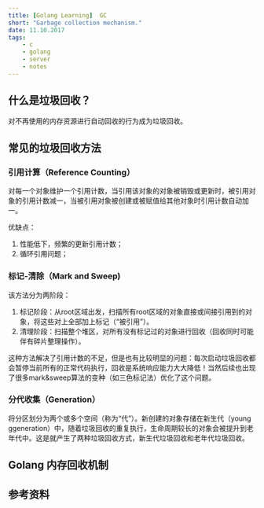 ```yaml
---
title: [Golang Learning]  GC
short: "Garbage collection mechanism."
date: 11.10.2017
tags:
    - c
    - golang
    - server
    - notes
---
```


## 什么是垃圾回收？
对不再使用的内存资源进行自动回收的行为成为垃圾回收。

## 常见的垃圾回收方法

### 引用计算（Reference Counting）

对每一个对象维护一个引用计数，当引用该对象的对象被销毁或更新时，被引用对象的引用计数减一，当被引用对象被创建或被赋值给其他对象时引用计数自动加一。

优缺点：
1. 性能低下，频繁的更新引用计数；
2. 循环引用问题；

### 标记-清除（Mark and Sweep)

该方法分为两阶段：

1. 标记阶段：从root区域出发，扫描所有root区域的对象直接或间接引用到的对象，将这些对上全部加上标记（“被引用”）。
2. 清理阶段：扫描整个堆区，对所有没有标记过的对象进行回收（回收同时可能伴有碎片整理操作）。

这种方法解决了引用计数的不足，但是也有比较明显的问题：每次启动垃圾回收都会暂停当前所有的正常代码执行，回收是系统响应能力大大降低！当然后续也出现了很多mark&sweep算法的变种（如三色标记法）优化了这个问题。

### 分代收集（Generation）
将分区划分为两个或多个空间（称为“代”）。新创建的对象存储在新生代（young ggeneration）中，随着垃圾回收的重复执行，生命周期较长的对象会被提升到老年代中。这是就产生了两种垃圾回收方式，新生代垃圾回收和老年代垃圾回收。

## Golang 内存回收机制



## 参考资料
